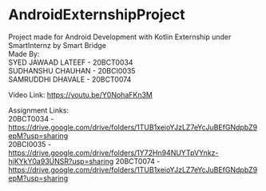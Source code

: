 # AndroidExternshipProject  

Project made for Android Development with Kotlin Externship under SmartInternz by Smart Bridge  
Made By:  
SYED JAWAAD LATEEF - 20BCT0034  
SUDHANSHU CHAUHAN - 20BCI0035  
SAMRUDDHI DHAVALE - 20BCT0074  

Video Link:  https://youtu.be/Y0NohaFKn3M

Assignment Links:  
20BCT0034 - https://drive.google.com/drive/folders/1TUB1xeioYJzLZ7eYcJuBEfGNdpbZ9epM?usp=sharing  
20BCI0035 - https://drive.google.com/drive/folders/1Y72Hn94NUYTpVYnkz-hjKYkY0a93UNSR?usp=sharing
20BCT0074 - https://drive.google.com/drive/folders/1TUB1xeioYJzLZ7eYcJuBEfGNdpbZ9epM?usp=sharing 
